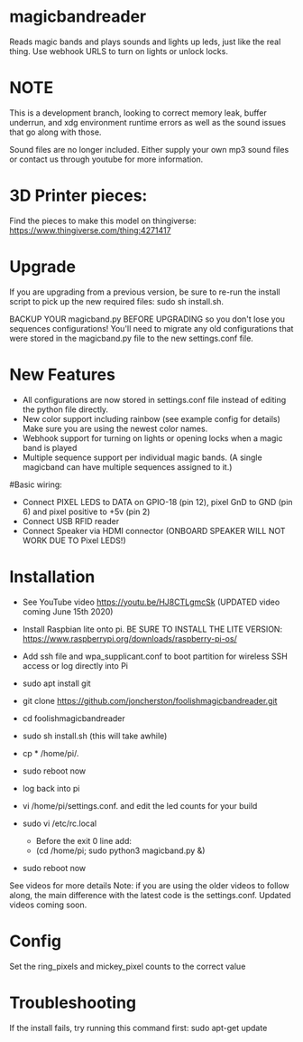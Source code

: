 # magicbandreader
Reads magic bands and plays sounds and lights up leds, just like the real thing.
Use webhook URLS to turn on lights or unlock locks.

# NOTE
This is a development branch, looking to correct memory leak, buffer underrun, and xdg environment runtime errors as well as the sound issues that go along with those.

Sound files are no longer included. Either supply your own mp3 sound files or contact us through youtube for more information.

# 3D Printer pieces:
Find the pieces to make this model on thingiverse:
https://www.thingiverse.com/thing:4271417

# Upgrade
If you are upgrading from a previous version, be sure to re-run the install script to pick up the new required files:
sudo sh install.sh. 

BACKUP YOUR magicband.py BEFORE UPGRADING so you don't lose you sequences configurations! You'll need to migrate any old configurations that were stored in the magicband.py file to the new settings.conf file.

# New Features

* All configurations are now stored in settings.conf file instead of editing the python file directly.
* New color support including rainbow (see example config for details) Make sure you are using the newest color names.
* Webhook support for turning on lights or opening locks when a magic band is played
* Multiple sequence support per individual magic bands. (A single magicband can have multiple sequences assigned to it.)

#Basic wiring:
* Connect PIXEL LEDS to  DATA on GPIO-18 (pin 12), pixel GnD to GND (pin 6) and pixel positive to +5v (pin 2)
* Connect USB RFID reader
* Connect Speaker via HDMI connector (ONBOARD SPEAKER WILL NOT WORK DUE TO Pixel LEDS!)

# Installation

* See YouTube video https://youtu.be/HJ8CTLgmcSk  (UPDATED video coming June 15th 2020) 

* Install Raspbian lite onto pi. BE SURE TO INSTALL THE LITE VERSION: https://www.raspberrypi.org/downloads/raspberry-pi-os/ 
* Add ssh file and wpa_supplicant.conf to boot partition for wireless SSH access or log directly into Pi
* sudo apt install git
* git clone https://github.com/joncherston/foolishmagicbandreader.git
* cd foolishmagicbandreader
* sudo sh install.sh  (this will take awhile)
* cp * /home/pi/.
* sudo reboot now
* log back into pi
* vi /home/pi/settings.conf. and edit the led counts for your build
* sudo vi /etc/rc.local
  * Before the exit 0 line add:
  * (cd /home/pi; sudo python3 magicband.py &)
* sudo reboot now

See videos for more details
Note: if you are using the older videos to follow along, the main difference with the latest code is the settings.conf. Updated videos coming soon. 

# Config

Set the ring_pixels and mickey_pixel counts to the correct value

# Troubleshooting

If the install fails, try running this command first:
sudo apt-get update




